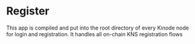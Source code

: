 # Register
This app is compiled and put into the root directory of every Kinode node for login and registration. It handles all on-chain KNS registration flows